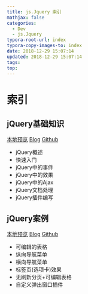 ```yaml
---
title: js.Jquery 索引
mathjax: false
categories:
  - Dev
  - js.Jquery
typora-root-url: index
typora-copy-images-to: index
date: 2018-12-29 15:07:14
updated: 2018-12-29 15:07:14
tags:
top:
---
```



# 索引 
 
## jQuery基础知识 
[本地预览](jQuery基础知识.md)    [Blog](http://blog.kuma8866.top/posts/2797510404/)     [Github](https://github.com/KumaDocCenter/js.Jquery/blob/master/doc/md/jQuery基础知识.md)
 
* jQuery概述
* 快速入门
* jQuery中的事件
* jQuery中的效果
* jQuery中的Ajax
* jQuery文档处理
* jQuery插件编写
 
 
 
## jQuery案例 
[本地预览](jQuery案例.md)    [Blog](http://blog.kuma8866.top/posts/2598484047/)     [Github](https://github.com/KumaDocCenter/js.Jquery/blob/master/doc/md/jQuery案例.md)

* 可编辑的表格
* 纵向导航菜单
* 横向导航菜单
* 标签页(选项卡)效果
* 无刷新分页+可编辑表格
* 自定义弹出窗口插件 
 
 
